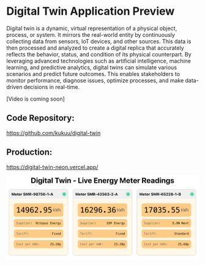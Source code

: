 # Digital Twin Application  Preview

Digital twin is a dynamic, virtual representation of a physical object, process, or system. It mirrors the real-world entity by continuously collecting data from sensors, IoT devices, and other sources. This data is then processed and analyzed to create a digital replica that accurately reflects the behavior, status, and condition of its physical counterpart. By leveraging advanced technologies such as artificial intelligence, machine learning, and predictive analytics, digital twins can simulate various scenarios and predict future outcomes. This enables stakeholders to monitor performance, diagnose issues, optimize processes, and make data-driven decisions in real-time. 

[Video is coming soon]


## Code Repository: 

https://github.com/kukuu/digital-twin

## Production: 

https://digital-twin-neon.vercel.app/

![Description of Image](https://github.com/kukuu/digital-twin-scene/blob/main/digital-twin-smart-reading-app.png)




